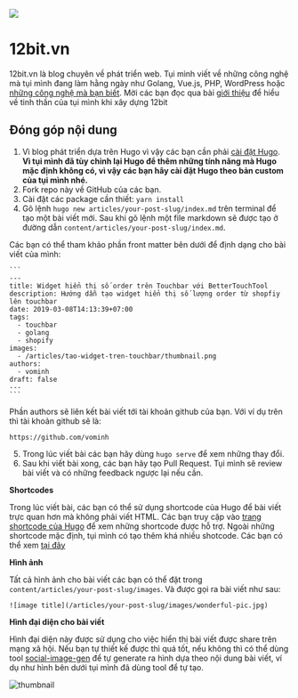![](https://github.com/12bitvn/12bit.vn/workflows/deploy/badge.svg)

# 12bit.vn

12bit.vn là blog chuyên về phát triển web. Tụi mình viết về những công nghệ mà tụi mình đang làm hằng ngày như Golang, Vue.js, PHP, WordPress hoặc [những công nghệ mà bạn biết](#đóng-góp-nội-dung). Mời các bạn đọc qua bài [giới thiệu](https://12bit.vn/pages/about.html) để hiểu về tinh thần của tụi mình khi xây dựng 12bit

## Đóng góp nội dung

1. Vì blog phát triển dựa trên Hugo vì vậy các bạn cần phải [cài đặt Hugo](https://github.com/12bitvn/hugo). **Vì tụi mình đã tùy chỉnh lại Hugo để thêm những tính năng mà Hugo mặc định không có, vì vậy các bạn hãy cài đặt Hugo theo bản custom của tụi mình nhé.**
2. Fork repo này về GitHub của các bạn.
3. Cài đặt các package cần thiết: `yarn install`
4. Gõ lệnh `hugo new articles/your-post-slug/index.md` trên terminal để tạo một bài viết mới. Sau khi gõ lệnh một file markdown sẽ được tạo ở đường dẫn `content/articles/your-post-slug/index.md`.

  Các bạn có thể tham khảo phần front matter bên dưới để định dạng cho bài viết của mình:

    ```
    ---
    title: Widget hiển thị số order trên Touchbar với BetterTouchTool
    description: Hướng dẫn tạo widget hiển thị số lượng order từ shopfiy lên touchbar
    date: 2019-03-08T14:13:39+07:00
    tags:
      - touchbar
      - golang
      - shopify
    images:
      - /articles/tao-widget-tren-touchbar/thumbnail.png
    authors:
      - vominh
    draft: false
    ---
    ```

  Phần authors sẽ liên kết bài viết tới tài khoản github của bạn. Với ví dụ trên thì tài khoản github sẽ là:
```
https://github.com/vominh
```

5. Trong lúc viết bài các bạn hãy dùng `hugo serve` để xem những thay đổi.
6. Sau khi viết bài xong, các bạn hãy tạo Pull Request. Tụi mình sẽ review bài viết và có những feedback ngược lại nếu cần.

**Shortcodes**

Trong lúc viết bài, các bạn có thể sử dụng shortcode của Hugo để bài viết trực quan hơn mà không phải viết HTML. Các bạn truy cập vào [trang shortcode của Hugo](https://gohugo.io/content-management/shortcodes/) để xem những shortcode được hỗ trợ. Ngoài những shortcode mặc định, tụi mình có tạo thêm khá nhiều shotcode. Các bạn có thể xem [tại đây](https://12bit.vn/pages/shortcodes.html)

**Hình ảnh**

Tất cả hình ảnh cho bài viết các bạn có thể đặt trong `content/articles/your-post-slug/images`. Và được gọi ra bài viết như sau:

```
![image title](/articles/your-post-slug/images/wonderful-pic.jpg)
```

**Hình đại diện cho bài viết**

Hình đại diện này được sử dụng cho việc hiển thị bài viết được share trên mạng xã hội. Nếu bạn tự thiết kế được thì quá tốt, nếu không thì có thể dùng tool [social-image-gen](https://github.com/12bitvn/social-image-gen) để tự generate ra hình dựa theo nội dung bài viết, ví dụ như hình bên dưới tụi mình đã dùng tool để tự tạo.

![thumbnail](https://user-images.githubusercontent.com/3280351/56181308-1c8d4980-6037-11e9-959b-fa59e91aaba6.png)
